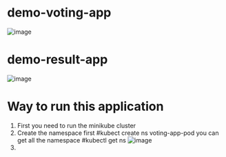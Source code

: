 # demo-voting-app

![image](https://github.com/vishu247/demo-voting-app-pod/assets/156403229/56f089db-c6cb-426a-a551-db427ed5c2cf)

# demo-result-app

![image](https://github.com/vishu247/demo-voting-app-pod/assets/156403229/48055807-ac71-4280-b49d-8c9d78ff2350)

# Way to run this application 
1) First you need to run the minikube cluster
2) Create the namespace first  #kubect create ns voting-app-pod
   you can get all the namespace #kubectl get ns
 ![image](https://github.com/vishu247/demo-voting-app-pod/assets/156403229/85711ed5-19d9-45a6-b821-cbb5c2509f70)
 3)
